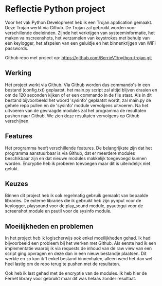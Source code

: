 # Reflectie Python project

Voor het vak Python Development heb ik een Trojan application gemaakt. Deze Trojan werkt via Github. De Trojan zal gebruikt worden voor verschillende doeleinden. Zijnde het verkrijgen van systeeminformatie, het maken va nscreenshots, het verzamelen van keystrokes met behulp van een keylogger, het afspelen van een geluidje en het binnenkrijgen van WiFi passwords.

Github repo met project op: https://github.com/BerrieV1/python-trojan.git

## Werking

Het project werkt via Github. Via Github worden dus commando's in een bestand (config.txt) geplaatst. het main.py script zal altijd blijven draaien en om de 120 seconden kijken of er een commando in de file staat. Als in dit bestand bijvoorbeeld het woord 'sysinfo' geplaatst wordt, zal main.py de gehele repo pullen en de 'sysinfo' module vervolgens uitvoeren. Na het uitvoeren van de gevraagde modules zal het programma de resultaten pushen naar Github. We zien deze resultaten vervolgens op Github verschijnen.

## Features

Het programma heeft verschillende features. De belangrijkste zijn dat het programma aanstuurbaar is via Github, dat er meerdere modules beschikbaar zijn en dat nieuwe modules makkelijk toegevoegd kunnen worden. Encryptie heb ik proberen toevoegen maar dit is uiteindelijk niet gelukt.

## Keuzes

Binnen dit project heb ik ook regelmatig gebruik gemaakt van bepaalde libraries. De externe libraries die ik gebruikt heb zijn pynput voor de keylogger, playsound voor de play_sound module, pyautogui voor de screenshot module en psutil voor de sysinfo module.

## Moeilijkheden en problemen

In het project heb ik logischerwijs ook enkel moeilijkheden gehad. Ik had bijvoorbeeld een probleem bij het werken met Github. Als eerste had ik een implementatie waarbij ik via requests de inhoud van de raw view van een script ging opvragen en deze dan in een nieuw bestandje plaatsen. Dit werkte en zo kon ik 1 enkel bestand binnenhalen, alleen werd het dan wel heel lastig om de repo terug te pushen met de resultaten.

Ook heb ik last gehad met de encryptie van de modules. Ik heb hier de Fernet library voor gebruikt maar dit was helaas zonder resultaat.